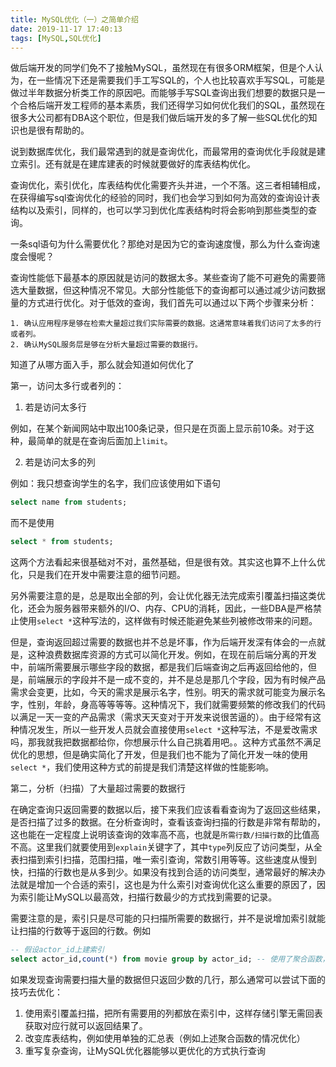 ```yaml
---
title: MySQL优化（一）之简单介绍
date: 2019-11-17 17:40:13
tags: [MySQL,SQL优化]
---
```


做后端开发的同学们免不了接触MySQL，虽然现在有很多ORM框架，但是个人认为，在一些情况下还是需要我们手工写SQL的，个人也比较喜欢手写SQL，可能是做过半年数据分析类工作的原因吧。而能够手写SQL查询出我们想要的数据只是一个合格后端开发工程师的基本素质，我们还得学习如何优化我们的SQL，虽然现在很多大公司都有DBA这个职位，但是我们做后端开发的多了解一些SQL优化的知识也是很有帮助的。

说到数据库优化，我们最常遇到的就是查询优化，而最常用的查询优化手段就是建立索引。还有就是在建库建表的时候就要做好的库表结构优化。

查询优化，索引优化，库表结构优化需要齐头并进，一个不落。这三者相辅相成，在获得编写sql查询优化的经验的同时，我们也会学习到如何为高效的查询设计表结构以及索引，同样的，也可以学习到优化库表结构时将会影响到那些类型的查询。

一条sql语句为什么需要优化？那绝对是因为它的查询速度慢，那么为什么查询速度会慢呢？

查询性能低下最基本的原因就是访问的数据太多。某些查询了能不可避免的需要筛选大量数据，但这种情况不常见。大部分性能低下的查询都可以通过减少访问数据量的方式进行优化。对于低效的查询，我们首先可以通过以下两个步骤来分析：

    1. 确认应用程序是够在检索大量超过我们实际需要的数据。这通常意味着我们访问了太多的行或者列。
    2. 确认MySQL服务层是够在分析大量超过需要的数据行。

知道了从哪方面入手，那么就会知道如何优化了

第一，访问太多行或者列的：

1. 若是访问太多行

例如，在某个新闻网站中取出100条记录，但只是在页面上显示前10条。对于这种，最简单的就是在查询后面加上`limit`。

2. 若是访问太多的列

例如：我只想查询学生的名字，我们应该使用如下语句

```sql
select name from students;
```

而不是使用

```sql
select * from students;
```
这两个方法看起来很基础对不对，虽然基础，但是很有效。其实这也算不上什么优化，只是我们在开发中需要注意的细节问题。

另外需要注意的是，总是取出全部的列，会让优化器无法完成索引覆盖扫描这类优化，还会为服务器带来额外的I/O、内存、CPU的消耗，因此，一些DBA是严格禁止使用`select *`这种写法的，这样做有时候还能避免某些列被修改带来的问题。

但是，查询返回超过需要的数据也并不总是坏事，作为后端开发深有体会的一点就是，这种浪费数据库资源的方式可以简化开发。例如，在现在前后端分离的开发中，前端所需要展示哪些字段的数据，都是我们后端查询之后再返回给他的，但是，前端展示的字段并不是一成不变的，并不是总是那几个字段，因为有时候产品需求会变更，比如，今天的需求是展示名字，性别。明天的需求就可能变为展示名字，性别，年龄，身高等等等等。这种情况下，我们就需要频繁的修改我们的代码以满足一天一变的产品需求（需求天天变对于开发来说很苦逼的）。由于经常有这种情况发生，所以一些开发人员就会直接使用`select *`这种写法，不是爱改需求吗，那我就我把数据都给你，你想展示什么自己挑着用吧。。这种方式虽然不满足优化的思想，但是确实简化了开发，但是我们也不能为了简化开发一味的使用`select *`，我们使用这种方式的前提是我们清楚这样做的性能影响。

第二，分析（扫描）了大量超过需要的数据行

在确定查询只返回需要的数据以后，接下来我们应该看看查询为了返回这些结果，是否扫描了过多的数据。在分析查询时，查看该查询扫描的行数是非常有帮助的，这也能在一定程度上说明该查询的效率高不高，也就是`所需行数/扫描行数`的比值高不高。这里我们就要使用到`explain`关键字了，其中`type`列反应了访问类型，从全表扫描到索引扫描，范围扫描，唯一索引查询，常数引用等等。这些速度从慢到快，扫描的行数也是从多到少。如果没有找到合适的访问类型，通常最好的解决办法就是增加一个合适的索引，这也是为什么索引对查询优化这么重要的原因了，因为索引能让MySQL以最高效，扫描行数最少的方式找到需要的记录。

需要注意的是，索引只是尽可能的只扫描所需要的数据行，并不是说增加索引就能让扫描的行数等于返回的行数。例如

```sql
-- 假设actor_id上建索引
select actor_id,count(*) from movie group by actor_id; -- 使用了聚合函数，返回的行数大多数情况下远远小于扫描的行数
```

如果发现查询需要扫描大量的数据但只返回少数的几行，那么通常可以尝试下面的技巧去优化：

1. 使用索引覆盖扫描，把所有需要用的列都放在索引中，这样存储引擎无需回表获取对应行就可以返回结果了。
2. 改变库表结构，例如使用单独的汇总表（例如上述聚合函数的情况优化）
3. 重写复杂查询，让MySQL优化器能够以更优化的方式执行查询

